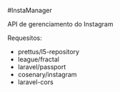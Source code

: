 #InstaManager

API de gerenciamento do Instagram

Requesitos:

 -  prettus/l5-repository
 -  league/fractal
 -  laravel/passport
 -  cosenary/instagram
 -  laravel-cors
